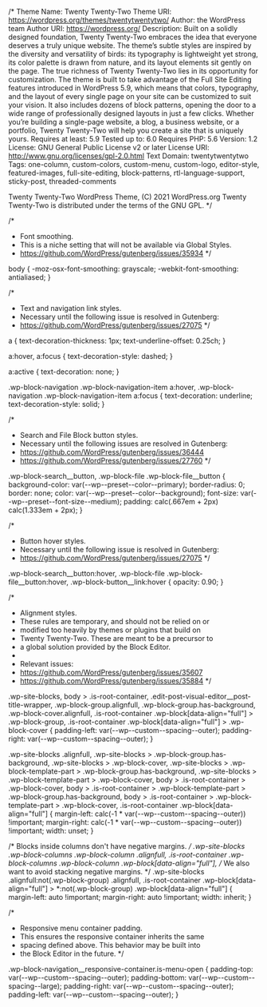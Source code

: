/*
Theme Name: Twenty Twenty-Two
Theme URI: https://wordpress.org/themes/twentytwentytwo/
Author: the WordPress team
Author URI: https://wordpress.org/
Description: Built on a solidly designed foundation, Twenty Twenty-Two embraces the idea that everyone deserves a truly unique website. The theme’s subtle styles are inspired by the diversity and versatility of birds: its typography is lightweight yet strong, its color palette is drawn from nature, and its layout elements sit gently on the page. The true richness of Twenty Twenty-Two lies in its opportunity for customization. The theme is built to take advantage of the Full Site Editing features introduced in WordPress 5.9, which means that colors, typography, and the layout of every single page on your site can be customized to suit your vision. It also includes dozens of block patterns, opening the door to a wide range of professionally designed layouts in just a few clicks. Whether you’re building a single-page website, a blog, a business website, or a portfolio, Twenty Twenty-Two will help you create a site that is uniquely yours.
Requires at least: 5.9
Tested up to: 6.0
Requires PHP: 5.6
Version: 1.2
License: GNU General Public License v2 or later
License URI: http://www.gnu.org/licenses/gpl-2.0.html
Text Domain: twentytwentytwo
Tags: one-column, custom-colors, custom-menu, custom-logo, editor-style, featured-images, full-site-editing, block-patterns, rtl-language-support, sticky-post, threaded-comments

Twenty Twenty-Two WordPress Theme, (C) 2021 WordPress.org
Twenty Twenty-Two is distributed under the terms of the GNU GPL.
*/

/*
 * Font smoothing.
 * This is a niche setting that will not be available via Global Styles.
 * https://github.com/WordPress/gutenberg/issues/35934
 */

body {
	-moz-osx-font-smoothing: grayscale;
	-webkit-font-smoothing: antialiased;
}

/*
 * Text and navigation link styles.
 * Necessary until the following issue is resolved in Gutenberg:
 * https://github.com/WordPress/gutenberg/issues/27075
 */

a {
	text-decoration-thickness: 1px;
	text-underline-offset: 0.25ch;
}

a:hover,
a:focus {
	text-decoration-style: dashed;
}

a:active {
	text-decoration: none;
}

.wp-block-navigation .wp-block-navigation-item a:hover,
.wp-block-navigation .wp-block-navigation-item a:focus {
	text-decoration: underline;
	text-decoration-style: solid;
}

/*
 * Search and File Block button styles.
 * Necessary until the following issues are resolved in Gutenberg:
 * https://github.com/WordPress/gutenberg/issues/36444
 * https://github.com/WordPress/gutenberg/issues/27760
 */

.wp-block-search__button,
.wp-block-file .wp-block-file__button {
	background-color: var(--wp--preset--color--primary);
	border-radius: 0;
	border: none;
	color: var(--wp--preset--color--background);
	font-size: var(--wp--preset--font-size--medium);
	padding: calc(.667em + 2px) calc(1.333em + 2px);
}

/*
 * Button hover styles.
 * Necessary until the following issue is resolved in Gutenberg:
 * https://github.com/WordPress/gutenberg/issues/27075
 */

.wp-block-search__button:hover,
.wp-block-file .wp-block-file__button:hover,
.wp-block-button__link:hover {
	opacity: 0.90;
}

/*
 * Alignment styles.
 * These rules are temporary, and should not be relied on or
 * modified too heavily by themes or plugins that build on
 * Twenty Twenty-Two. These are meant to be a precursor to
 * a global solution provided by the Block Editor.
 *
 * Relevant issues:
 * https://github.com/WordPress/gutenberg/issues/35607
 * https://github.com/WordPress/gutenberg/issues/35884
 */

.wp-site-blocks,
body > .is-root-container,
.edit-post-visual-editor__post-title-wrapper,
.wp-block-group.alignfull,
.wp-block-group.has-background,
.wp-block-cover.alignfull,
.is-root-container .wp-block[data-align="full"] > .wp-block-group,
.is-root-container .wp-block[data-align="full"] > .wp-block-cover {
	padding-left: var(--wp--custom--spacing--outer);
	padding-right: var(--wp--custom--spacing--outer);
}

.wp-site-blocks .alignfull,
.wp-site-blocks > .wp-block-group.has-background,
.wp-site-blocks > .wp-block-cover,
.wp-site-blocks > .wp-block-template-part > .wp-block-group.has-background,
.wp-site-blocks > .wp-block-template-part > .wp-block-cover,
body > .is-root-container > .wp-block-cover,
body > .is-root-container > .wp-block-template-part > .wp-block-group.has-background,
body > .is-root-container > .wp-block-template-part > .wp-block-cover,
.is-root-container .wp-block[data-align="full"] {
	margin-left: calc(-1 * var(--wp--custom--spacing--outer)) !important;
	margin-right: calc(-1 * var(--wp--custom--spacing--outer)) !important;
	width: unset;
}

/* Blocks inside columns don't have negative margins. */
.wp-site-blocks .wp-block-columns .wp-block-column .alignfull,
.is-root-container .wp-block-columns .wp-block-column .wp-block[data-align="full"],
/* We also want to avoid stacking negative margins. */
.wp-site-blocks .alignfull:not(.wp-block-group) .alignfull,
.is-root-container .wp-block[data-align="full"] > *:not(.wp-block-group) .wp-block[data-align="full"] {
	margin-left: auto !important;
	margin-right: auto !important;
	width: inherit;
}

/*
 * Responsive menu container padding.
 * This ensures the responsive container inherits the same
 * spacing defined above. This behavior may be built into
 * the Block Editor in the future.
 */

.wp-block-navigation__responsive-container.is-menu-open {
	padding-top: var(--wp--custom--spacing--outer);
	padding-bottom: var(--wp--custom--spacing--large);
	padding-right: var(--wp--custom--spacing--outer);
	padding-left: var(--wp--custom--spacing--outer);
}
